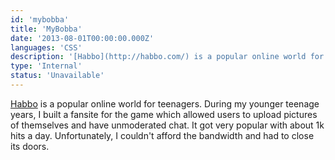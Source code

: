 ```yaml
---
id: 'mybobba'
title: 'MyBobba'
date: '2013-08-01T00:00:00.000Z'
languages: 'CSS'
description: '[Habbo](http://habbo.com/) is a popular online world for teenagers. During my younger teenage years, I built a fansite for the game which allowed users to upload pictures of themselves and have unmoderated chat. It got very popular with about 1k hits a day. Unfortunately, I couldn''t afford the bandwidth and had to close its doors.'
type: 'Internal'
status: 'Unavailable'
---
```


[Habbo](http://habbo.com/) is a popular online world for teenagers. During my younger teenage years, I built a fansite for the game which allowed users to upload pictures of themselves and have unmoderated chat. It got very popular with about 1k hits a day. Unfortunately, I couldn't afford the bandwidth and had to close its doors.
